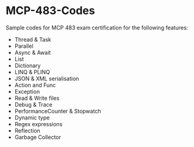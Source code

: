 # MCP-483-Codes
Sample codes for MCP 483 exam certification for the following features:

* Thread & Task
* Parallel
* Async & Await
* List
* Dictionary
* LINQ & PLINQ
* JSON & XML serialisation
* Action and Func
* Exception
* Read & Write files
* Debug & Trace
* PerformanceCounter & Stopwatch
* Dynamic type
* Regex expressions
* Reflection
* Garbage Collector
